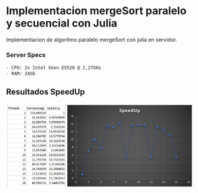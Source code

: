 # Implementacion mergeSort paralelo y secuencial con Julia

Implementacion de algoritmo paralelo mergeSort con julia en servidor.

### Server Specs
	- CPU: 2x Intel Xeon E5520 @ 2,27GHz
	- RAM: 24Gb


## Resultados SpeedUp
![Speed up](speedup.PNG)
